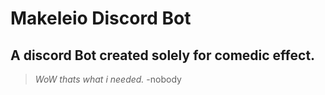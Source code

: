 # Makeleio Discord Bot

## A discord Bot created solely for comedic effect.

> *WoW thats what i needed.* -nobody
